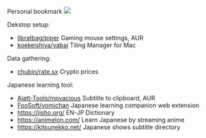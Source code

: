 Personal bookmark
![](https://web.archive.org/web/20091027141220/http://www.geocities.com/felinicultura/cat.gif)

Dekstop setup:
- [libratbag/piper](https://github.com/libratbag/piper) Gaming mouse settings, AUR
- [koekeishiya/yabai](https://github.com/koekeishiya/yabai) Tiling Manager for Mac

Data gathering:
- [chubin/rate.sx](https://github.com/chubin/rate.sx) Crypto prices

Japanese learning tool:
- [Ajatt-Tools/mpvacious](https://github.com/Ajatt-Tools/mpvacious) Subtitle to clipboard, AUR
- [FooSoft/yomichan](https://github.com/FooSoft/yomichan) Japanese learning companion web extension
- https://jisho.org/ EN-JP Dictionary
- https://animelon.com/ Learn Japanese by streaming anime
- https://kitsunekko.net/ Japanese shows subtitle directory
